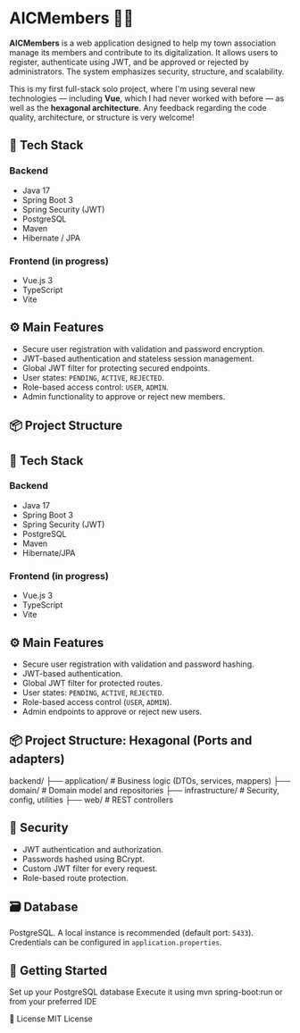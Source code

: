 # AICMembers 🧑‍💼

**AICMembers** is a web application designed to help my town association manage its members and contribute to its digitalization. It allows users to register, authenticate using JWT, and be approved or rejected by administrators. The system emphasizes security, structure, and scalability.

This is my first full-stack solo project, where I'm using several new technologies — including **Vue**, which I had never worked with before — as well as the **hexagonal architecture**. Any feedback regarding the code quality, architecture, or structure is very welcome!

## 🔧 Tech Stack

### Backend
- Java 17
- Spring Boot 3
- Spring Security (JWT)
- PostgreSQL
- Maven
- Hibernate / JPA

### Frontend (in progress)
- Vue.js 3
- TypeScript
- Vite

## ⚙️ Main Features

- Secure user registration with validation and password encryption.
- JWT-based authentication and stateless session management.
- Global JWT filter for protecting secured endpoints.
- User states: `PENDING`, `ACTIVE`, `REJECTED`.
- Role-based access control: `USER`, `ADMIN`.
- Admin functionality to approve or reject new members.

## 📦 Project Structure


## 🔧 Tech Stack

### Backend
- Java 17
- Spring Boot 3
- Spring Security (JWT)
- PostgreSQL
- Maven
- Hibernate/JPA

### Frontend (in progress)
- Vue.js 3
- TypeScript
- Vite

## ⚙️ Main Features

- Secure user registration with validation and password hashing.
- JWT-based authentication.
- Global JWT filter for protected routes.
- User states: `PENDING`, `ACTIVE`, `REJECTED`.
- Role-based access control (`USER`, `ADMIN`).
- Admin endpoints to approve or reject new users.

## 📦 Project Structure: Hexagonal (Ports and adapters)

backend/
├── application/ # Business logic (DTOs, services, mappers)
├── domain/ # Domain model and repositories
├── infrastructure/ # Security, config, utilities
├── web/ # REST controllers

## 🔐 Security

- JWT authentication and authorization.
- Passwords hashed using BCrypt.
- Custom JWT filter for every request.
- Role-based route protection.

## 🗃️ Database

PostgreSQL. A local instance is recommended (default port: `5433`). Credentials can be configured in `application.properties`.

## 🚀 Getting Started
Set up your PostgreSQL database
Execute it using mvn spring-boot:run or from your preferred IDE

📄 License
MIT License
